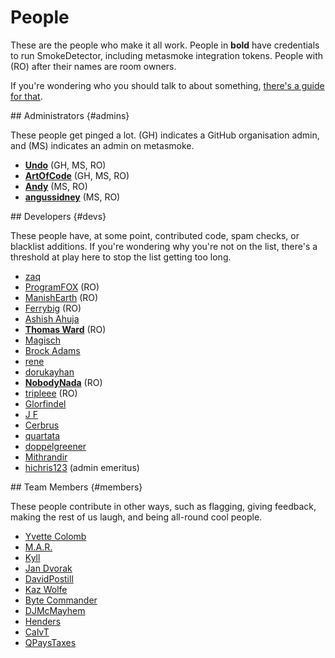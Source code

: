 ---
---

# People

These are the people who make it all work. People in **bold** have credentials to run SmokeDetector, including metasmoke integration tokens. People with (RO) after their names are room owners.

If you're wondering who you should talk to about something, [there's a guide for that](/pings).

<section>
## Administrators {#admins}

These people get pinged a lot. (GH) indicates a GitHub organisation admin, and (MS) indicates an admin on metasmoke.

*   [**Undo**](http://chat.stackexchange.com/users/73046/undo) (GH, MS, RO)
*   [**ArtOfCode**](http://chat.stackexchange.com/users/121520/artofcode) (GH, MS, RO)
*   [**Andy**](http://chat.stackexchange.com/users/66258/andy) (MS, RO)
*   [**angussidney**](http://chat.stackexchange.com/users/145827/angussidney) (MS, RO)
</section>
<section>
## Developers {#devs}

These people have, at some point, contributed code, spam checks, or blacklist additions. If you're wondering why you're not on the list, there's a threshold at play here to stop the list getting too long.

*   [zaq](http://chat.stackexchange.com/users/117490/zaq)
*   [ProgramFOX](http://chat.stackexchange.com/users/88521/programfox) (RO)
*   [ManishEarth](http://chat.stackexchange.com/users/31768/manishearth) (RO)
*   [Ferrybig](http://chat.stackexchange.com/users/58529/ferrybig) (RO)
*   [Ashish Ahuja](http://chat.stackexchange.com/users/181293/ashish-ahuja)
*   [**Thomas Ward**](http://chat.stackexchange.com/users/10145/thomas-ward) (RO)
*   [Magisch](http://chat.stackexchange.com/users/171054/magisch)
*   [Brock Adams](http://chat.stackexchange.com/users/30477/brock-adams)
*   [rene](http://chat.stackexchange.com/users/60548/rene)
*   [dorukayhan](http://chat.stackexchange.com/users/209140/dorukayhan)
*   [**NobodyNada**](http://chat.stackexchange.com/users/139423/nobodynada) (RO)
*   [tripleee](http://chat.stackexchange.com/users/62118/tripleee) (RO)
*   [Glorfindel](http://chat.stackexchange.com/users/164318/glorfindel)
*   [J F](http://chat.stackexchange.com/users/161943/j-f)
*   [Cerbrus](http://chat.stackexchange.com/users/126657/cerbrus)
*   [quartata](http://chat.stackexchange.com/users/167070/quartata)
*   [doppelgreener](https://chat.stackexchange.com/users/2562/doppelgreener)
*   [Mithrandir](http://chat.stackexchange.com/users/133031/mithrandir)
*   [hichris123](http://chat.stackexchange.com/users/103081/hichris123) (admin emeritus)
</section>
<section>
## Team Members {#members}

These people contribute in other ways, such as flagging, giving feedback, making the rest of us laugh, and being all-round cool people.

*   [Yvette Colomb](http://chat.stackexchange.com/users/178825/yvette-colomb)
*   [M.A.R.](http://chat.stackexchange.com/users/135450/m-a-r)
*   [Kyll](http://chat.stackexchange.com/users/172397/kyll)
*   [Jan Dvorak](http://chat.stackexchange.com/users/56166/jan-dvorak)
*   [DavidPostill](http://chat.stackexchange.com/users/133966/davidpostill)
*   [Kaz Wolfe](http://chat.stackexchange.com/users/97389/kaz-wolfe)
*   [Byte Commander](http://chat.stackexchange.com/users/137665/byte-commander)
*   [DJMcMayhem](http://chat.stackexchange.com/users/144962/djmcmayhem)
*   [Henders](http://chat.stackexchange.com/users/211021/henders)
*   [CalvT](http://chat.stackexchange.com/users/64521/calvt)
*   [QPaysTaxes](http://chat.stackexchange.com/users/137388/qpaystaxes)
</section>
